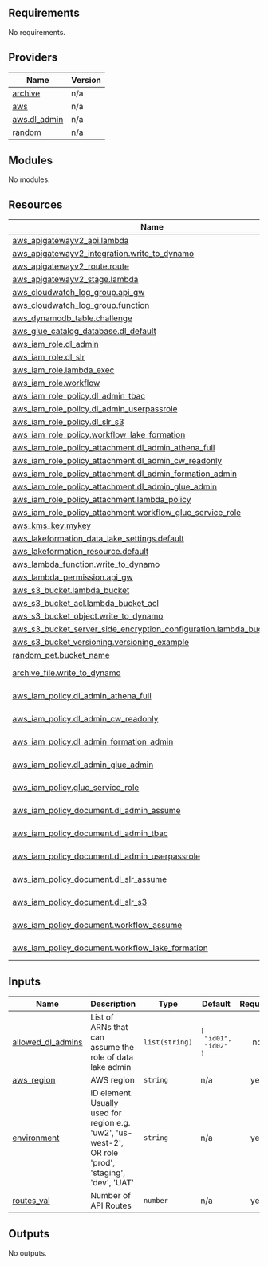 ## Requirements

No requirements.

## Providers

| Name | Version |
|------|---------|
| <a name="provider_archive"></a> [archive](#provider\_archive) | n/a |
| <a name="provider_aws"></a> [aws](#provider\_aws) | n/a |
| <a name="provider_aws.dl_admin"></a> [aws.dl\_admin](#provider\_aws.dl\_admin) | n/a |
| <a name="provider_random"></a> [random](#provider\_random) | n/a |

## Modules

No modules.

## Resources

| Name | Type |
|------|------|
| [aws_apigatewayv2_api.lambda](https://registry.terraform.io/providers/hashicorp/aws/latest/docs/resources/apigatewayv2_api) | resource |
| [aws_apigatewayv2_integration.write_to_dynamo](https://registry.terraform.io/providers/hashicorp/aws/latest/docs/resources/apigatewayv2_integration) | resource |
| [aws_apigatewayv2_route.route](https://registry.terraform.io/providers/hashicorp/aws/latest/docs/resources/apigatewayv2_route) | resource |
| [aws_apigatewayv2_stage.lambda](https://registry.terraform.io/providers/hashicorp/aws/latest/docs/resources/apigatewayv2_stage) | resource |
| [aws_cloudwatch_log_group.api_gw](https://registry.terraform.io/providers/hashicorp/aws/latest/docs/resources/cloudwatch_log_group) | resource |
| [aws_cloudwatch_log_group.function](https://registry.terraform.io/providers/hashicorp/aws/latest/docs/resources/cloudwatch_log_group) | resource |
| [aws_dynamodb_table.challenge](https://registry.terraform.io/providers/hashicorp/aws/latest/docs/resources/dynamodb_table) | resource |
| [aws_glue_catalog_database.dl_default](https://registry.terraform.io/providers/hashicorp/aws/latest/docs/resources/glue_catalog_database) | resource |
| [aws_iam_role.dl_admin](https://registry.terraform.io/providers/hashicorp/aws/latest/docs/resources/iam_role) | resource |
| [aws_iam_role.dl_slr](https://registry.terraform.io/providers/hashicorp/aws/latest/docs/resources/iam_role) | resource |
| [aws_iam_role.lambda_exec](https://registry.terraform.io/providers/hashicorp/aws/latest/docs/resources/iam_role) | resource |
| [aws_iam_role.workflow](https://registry.terraform.io/providers/hashicorp/aws/latest/docs/resources/iam_role) | resource |
| [aws_iam_role_policy.dl_admin_tbac](https://registry.terraform.io/providers/hashicorp/aws/latest/docs/resources/iam_role_policy) | resource |
| [aws_iam_role_policy.dl_admin_userpassrole](https://registry.terraform.io/providers/hashicorp/aws/latest/docs/resources/iam_role_policy) | resource |
| [aws_iam_role_policy.dl_slr_s3](https://registry.terraform.io/providers/hashicorp/aws/latest/docs/resources/iam_role_policy) | resource |
| [aws_iam_role_policy.workflow_lake_formation](https://registry.terraform.io/providers/hashicorp/aws/latest/docs/resources/iam_role_policy) | resource |
| [aws_iam_role_policy_attachment.dl_admin_athena_full](https://registry.terraform.io/providers/hashicorp/aws/latest/docs/resources/iam_role_policy_attachment) | resource |
| [aws_iam_role_policy_attachment.dl_admin_cw_readonly](https://registry.terraform.io/providers/hashicorp/aws/latest/docs/resources/iam_role_policy_attachment) | resource |
| [aws_iam_role_policy_attachment.dl_admin_formation_admin](https://registry.terraform.io/providers/hashicorp/aws/latest/docs/resources/iam_role_policy_attachment) | resource |
| [aws_iam_role_policy_attachment.dl_admin_glue_admin](https://registry.terraform.io/providers/hashicorp/aws/latest/docs/resources/iam_role_policy_attachment) | resource |
| [aws_iam_role_policy_attachment.lambda_policy](https://registry.terraform.io/providers/hashicorp/aws/latest/docs/resources/iam_role_policy_attachment) | resource |
| [aws_iam_role_policy_attachment.workflow_glue_service_role](https://registry.terraform.io/providers/hashicorp/aws/latest/docs/resources/iam_role_policy_attachment) | resource |
| [aws_kms_key.mykey](https://registry.terraform.io/providers/hashicorp/aws/latest/docs/resources/kms_key) | resource |
| [aws_lakeformation_data_lake_settings.default](https://registry.terraform.io/providers/hashicorp/aws/latest/docs/resources/lakeformation_data_lake_settings) | resource |
| [aws_lakeformation_resource.default](https://registry.terraform.io/providers/hashicorp/aws/latest/docs/resources/lakeformation_resource) | resource |
| [aws_lambda_function.write_to_dynamo](https://registry.terraform.io/providers/hashicorp/aws/latest/docs/resources/lambda_function) | resource |
| [aws_lambda_permission.api_gw](https://registry.terraform.io/providers/hashicorp/aws/latest/docs/resources/lambda_permission) | resource |
| [aws_s3_bucket.lambda_bucket](https://registry.terraform.io/providers/hashicorp/aws/latest/docs/resources/s3_bucket) | resource |
| [aws_s3_bucket_acl.lambda_bucket_acl](https://registry.terraform.io/providers/hashicorp/aws/latest/docs/resources/s3_bucket_acl) | resource |
| [aws_s3_bucket_object.write_to_dynamo](https://registry.terraform.io/providers/hashicorp/aws/latest/docs/resources/s3_bucket_object) | resource |
| [aws_s3_bucket_server_side_encryption_configuration.lambda_bucket_enc](https://registry.terraform.io/providers/hashicorp/aws/latest/docs/resources/s3_bucket_server_side_encryption_configuration) | resource |
| [aws_s3_bucket_versioning.versioning_example](https://registry.terraform.io/providers/hashicorp/aws/latest/docs/resources/s3_bucket_versioning) | resource |
| [random_pet.bucket_name](https://registry.terraform.io/providers/hashicorp/random/latest/docs/resources/pet) | resource |
| [archive_file.write_to_dynamo](https://registry.terraform.io/providers/hashicorp/archive/latest/docs/data-sources/file) | data source |
| [aws_iam_policy.dl_admin_athena_full](https://registry.terraform.io/providers/hashicorp/aws/latest/docs/data-sources/iam_policy) | data source |
| [aws_iam_policy.dl_admin_cw_readonly](https://registry.terraform.io/providers/hashicorp/aws/latest/docs/data-sources/iam_policy) | data source |
| [aws_iam_policy.dl_admin_formation_admin](https://registry.terraform.io/providers/hashicorp/aws/latest/docs/data-sources/iam_policy) | data source |
| [aws_iam_policy.dl_admin_glue_admin](https://registry.terraform.io/providers/hashicorp/aws/latest/docs/data-sources/iam_policy) | data source |
| [aws_iam_policy.glue_service_role](https://registry.terraform.io/providers/hashicorp/aws/latest/docs/data-sources/iam_policy) | data source |
| [aws_iam_policy_document.dl_admin_assume](https://registry.terraform.io/providers/hashicorp/aws/latest/docs/data-sources/iam_policy_document) | data source |
| [aws_iam_policy_document.dl_admin_tbac](https://registry.terraform.io/providers/hashicorp/aws/latest/docs/data-sources/iam_policy_document) | data source |
| [aws_iam_policy_document.dl_admin_userpassrole](https://registry.terraform.io/providers/hashicorp/aws/latest/docs/data-sources/iam_policy_document) | data source |
| [aws_iam_policy_document.dl_slr_assume](https://registry.terraform.io/providers/hashicorp/aws/latest/docs/data-sources/iam_policy_document) | data source |
| [aws_iam_policy_document.dl_slr_s3](https://registry.terraform.io/providers/hashicorp/aws/latest/docs/data-sources/iam_policy_document) | data source |
| [aws_iam_policy_document.workflow_assume](https://registry.terraform.io/providers/hashicorp/aws/latest/docs/data-sources/iam_policy_document) | data source |
| [aws_iam_policy_document.workflow_lake_formation](https://registry.terraform.io/providers/hashicorp/aws/latest/docs/data-sources/iam_policy_document) | data source |

## Inputs

| Name | Description | Type | Default | Required |
|------|-------------|------|---------|:--------:|
| <a name="input_allowed_dl_admins"></a> [allowed\_dl\_admins](#input\_allowed\_dl\_admins) | List of ARNs that can assume the role of data lake admin | `list(string)` | <pre>[<br>  "id01",<br>  "id02"<br>]</pre> | no |
| <a name="input_aws_region"></a> [aws\_region](#input\_aws\_region) | AWS region | `string` | n/a | yes |
| <a name="input_environment"></a> [environment](#input\_environment) | ID element. Usually used for region e.g. 'uw2', 'us-west-2', OR role 'prod', 'staging', 'dev', 'UAT' | `string` | n/a | yes |
| <a name="input_routes_val"></a> [routes\_val](#input\_routes\_val) | Number of API Routes | `number` | n/a | yes |

## Outputs

No outputs.
